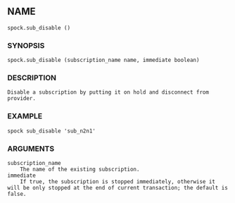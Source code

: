 ## NAME 

`spock.sub_disable ()`

### SYNOPSIS

`spock.sub_disable (subscription_name name, immediate boolean)`
 
### DESCRIPTION
    Disable a subscription by putting it on hold and disconnect from provider. 

### EXAMPLE

`spock sub_disable 'sub_n2n1'`
 
### ARGUMENTS
    subscription_name
        The name of the existing subscription.
    immediate
        If true, the subscription is stopped immediately, otherwise it will be only stopped at the end of current transaction; the default is false.
 
